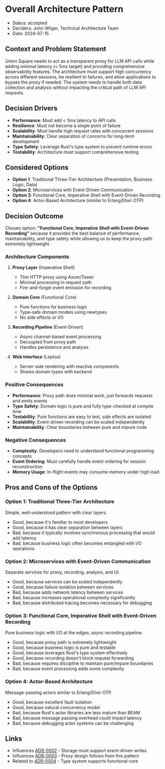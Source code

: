 # Overall Architecture Pattern

- Status: accepted
- Deciders: John Wilger, Technical Architecture Team
- Date: 2024-07-15

## Context and Problem Statement

Union Square needs to act as a transparent proxy for LLM API calls while adding minimal latency (< 5ms target) and providing comprehensive observability features. The architecture must support high concurrency across different sessions, be resilient to failures, and allow applications to bypass the proxy if needed. The system needs to handle both data collection and analysis without impacting the critical path of LLM API requests.

## Decision Drivers

- **Performance**: Must add < 5ms latency to API calls
- **Resilience**: Must not become a single point of failure
- **Scalability**: Must handle high request rates with concurrent sessions
- **Maintainability**: Clear separation of concerns for long-term development
- **Type Safety**: Leverage Rust's type system to prevent runtime errors
- **Testability**: Architecture must support comprehensive testing

## Considered Options

- **Option 1**: Traditional Three-Tier Architecture (Presentation, Business Logic, Data)
- **Option 2**: Microservices with Event-Driven Communication
- **Option 3**: Functional Core, Imperative Shell with Event-Driven Recording
- **Option 4**: Actor-Based Architecture (similar to Erlang/Elixir OTP)

## Decision Outcome

Chosen option: **"Functional Core, Imperative Shell with Event-Driven Recording"** because it provides the best balance of performance, maintainability, and type safety while allowing us to keep the proxy path extremely lightweight.

### Architecture Components

1. **Proxy Layer** (Imperative Shell)
   - Thin HTTP proxy using Axum/Tower
   - Minimal processing in request path
   - Fire-and-forget event emission for recording

2. **Domain Core** (Functional Core)
   - Pure functions for business logic
   - Type-safe domain models using newtypes
   - No side effects or I/O

3. **Recording Pipeline** (Event-Driven)
   - Async channel-based event processing
   - Decoupled from proxy path
   - Handles persistence and analysis

4. **Web Interface** (Leptos)
   - Server-side rendering with reactive components
   - Shares domain types with backend

### Positive Consequences

- **Performance**: Proxy path does minimal work, just forwards requests and emits events
- **Type Safety**: Domain logic is pure and fully type-checked at compile time
- **Testability**: Pure functions are easy to test, side effects are isolated
- **Scalability**: Event-driven recording can be scaled independently
- **Maintainability**: Clear boundaries between pure and impure code

### Negative Consequences

- **Complexity**: Developers need to understand functional programming concepts
- **Event Ordering**: Must carefully handle event ordering for session reconstruction
- **Memory Usage**: In-flight events may consume memory under high load

## Pros and Cons of the Options

### Option 1: Traditional Three-Tier Architecture

Simple, well-understood pattern with clear layers.

- Good, because it's familiar to most developers
- Good, because it has clear separation between layers
- Bad, because it typically involves synchronous processing that would add latency
- Bad, because business logic often becomes entangled with I/O operations

### Option 2: Microservices with Event-Driven Communication

Separate services for proxy, recording, analysis, and UI.

- Good, because services can be scaled independently
- Good, because failure isolation between services
- Bad, because adds network latency between services
- Bad, because increases operational complexity significantly
- Bad, because distributed tracing becomes necessary for debugging

### Option 3: Functional Core, Imperative Shell with Event-Driven Recording

Pure business logic with I/O at the edges, async recording pipeline.

- Good, because proxy path is extremely lightweight
- Good, because business logic is pure and testable
- Good, because leverages Rust's type system effectively
- Good, because recording doesn't block request forwarding
- Bad, because requires discipline to maintain pure/impure boundaries
- Bad, because event processing adds some complexity

### Option 4: Actor-Based Architecture

Message-passing actors similar to Erlang/Elixir OTP.

- Good, because excellent fault isolation
- Good, because natural concurrency model
- Bad, because Rust's actor libraries are less mature than BEAM
- Bad, because message passing overhead could impact latency
- Bad, because debugging actor systems can be challenging

## Links

- Influences [ADR-0002](0002-storage-solution.md) - Storage must support event-driven writes
- Influences [ADR-0003](0003-proxy-implementation.md) - Proxy design follows from this pattern
- Related to [ADR-0004](0004-type-system.md) - Type system supports functional core
